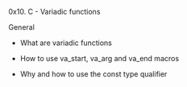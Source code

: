 0x10. C - Variadic functions

General

- What are variadic functions

- How to use va_start, va_arg and va_end macros

- Why and how to use the const type qualifier
